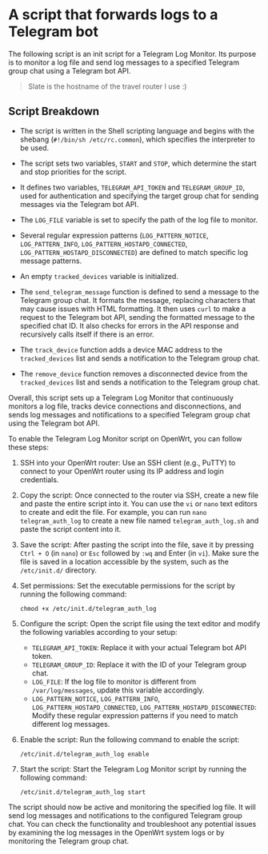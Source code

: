 # A script that forwards logs to a Telegram bot

The following script is an init script for a Telegram Log Monitor. Its purpose is to monitor a log file and send log messages to a specified Telegram group chat using a Telegram bot API.

> Slate is the hostname of the travel router I use :)

## Script Breakdown

- The script is written in the Shell scripting language and begins with the shebang (`#!/bin/sh /etc/rc.common`), which specifies the interpreter to be used.

- The script sets two variables, `START` and `STOP`, which determine the start and stop priorities for the script.

- It defines two variables, `TELEGRAM_API_TOKEN` and `TELEGRAM_GROUP_ID`, used for authentication and specifying the target group chat for sending messages via the Telegram bot API.

- The `LOG_FILE` variable is set to specify the path of the log file to monitor.

- Several regular expression patterns (`LOG_PATTERN_NOTICE`, `LOG_PATTERN_INFO`, `LOG_PATTERN_HOSTAPD_CONNECTED`, `LOG_PATTERN_HOSTAPD_DISCONNECTED`) are defined to match specific log message patterns.

- An empty `tracked_devices` variable is initialized.

- The `send_telegram_message` function is defined to send a message to the Telegram group chat. It formats the message, replacing characters that may cause issues with HTML formatting. It then uses `curl` to make a request to the Telegram bot API, sending the formatted message to the specified chat ID. It also checks for errors in the API response and recursively calls itself if there is an error.

- The `track_device` function adds a device MAC address to the `tracked_devices` list and sends a notification to the Telegram group chat.

- The `remove_device` function removes a disconnected device from the `tracked_devices` list and sends a notification to the Telegram group chat.

Overall, this script sets up a Telegram Log Monitor that continuously monitors a log file, tracks device connections and disconnections, and sends log messages and notifications to a specified Telegram group chat using the Telegram bot API.


To enable the Telegram Log Monitor script on OpenWrt, you can follow these steps:

1. SSH into your OpenWrt router: Use an SSH client (e.g., PuTTY) to connect to your OpenWrt router using its IP address and login credentials.

2. Copy the script: Once connected to the router via SSH, create a new file and paste the entire script into it. You can use the `vi` or `nano` text editors to create and edit the file. For example, you can run `nano telegram_auth_log` to create a new file named `telegram_auth_log.sh` and paste the script content into it.

3. Save the script: After pasting the script into the file, save it by pressing `Ctrl + O` (in `nano`) or `Esc` followed by `:wq` and Enter (in `vi`). Make sure the file is saved in a location accessible by the system, such as the `/etc/init.d/` directory.

4. Set permissions: Set the executable permissions for the script by running the following command:
   ```
   chmod +x /etc/init.d/telegram_auth_log
   ```

5. Configure the script: Open the script file using the text editor and modify the following variables according to your setup:
    - `TELEGRAM_API_TOKEN`: Replace it with your actual Telegram bot API token.
    - `TELEGRAM_GROUP_ID`: Replace it with the ID of your Telegram group chat.
    - `LOG_FILE`: If the log file to monitor is different from `/var/log/messages`, update this variable accordingly.
    - `LOG_PATTERN_NOTICE`, `LOG_PATTERN_INFO`, `LOG_PATTERN_HOSTAPD_CONNECTED`, `LOG_PATTERN_HOSTAPD_DISCONNECTED`: Modify these regular expression patterns if you need to match different log messages.

6. Enable the script: Run the following command to enable the script:
   ```
   /etc/init.d/telegram_auth_log enable
   ```

7. Start the script: Start the Telegram Log Monitor script by running the following command:
   ```
   /etc/init.d/telegram_auth_log start
   ```

The script should now be active and monitoring the specified log file. It will send log messages and notifications to the configured Telegram group chat. You can check the functionality and troubleshoot any potential issues by examining the log messages in the OpenWrt system logs or by monitoring the Telegram group chat.
